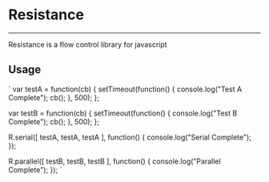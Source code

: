 # Resistance
----
Resistance is a flow control library for javascript

## Usage

`
var testA = function(cb) {
  setTimeout(function() {
    console.log("Test A Complete");
    cb();
  }, 500);
};

var testB = function(cb) {
  setTimeout(function() {
    console.log("Test B Complete");
    cb();
  }, 500);
};

R.serial([
  testA,
  testA,
  testA
  ], function() {
    console.log("Serial Complete");
});

R.parallel([
  testB,
  testB,
  testB
  ], function() {
    console.log("Parallel Complete");
});
`
